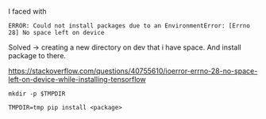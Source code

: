 I faced with 

```
ERROR: Could not install packages due to an EnvironmentError: [Errno 28] No space left on device
```

Solved -> creating a new directory on dev that i have space. And install package to there.

https://stackoverflow.com/questions/40755610/ioerror-errno-28-no-space-left-on-device-while-installing-tensorflow

```
mkdir -p $TMPDIR

TMPDIR=tmp pip install <package>
```
